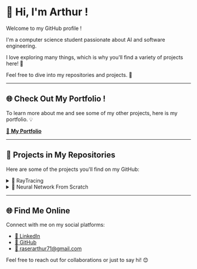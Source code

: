 # 👋 Hi, I'm Arthur !

Welcome to my GitHub profile !

I'm a computer science student passionate about AI and software engineering.

I love exploring many things, which is why you'll find a variety of projects here! 🌱

Feel free to dive into my repositories and projects. 🚀

---

## 🌐 Check Out My Portfolio !

To learn more about me and see some of my other projects, here is my portfolio. 💡

[🔗 **My Portfolio**](https://raseraa0/github.com)

---

## 📂 Projects in My Repositories

Here are some of the projects you'll find on my GitHub:

<details>
  <summary>🌟 RayTracing</summary>
  <p>
    <!-- <img src="" alt="" style="width:100%;"> -->
    <br>
    <strong>Description:</strong> Generate PPM images with customizable objects (position, material, texture, shape).<br>
    <strong>Technologies:</strong> C++, CMake, and some physics.<br>
    <a href="https://github.com/Raseraa0/RayTracing">🔗 Link to Repository</a>
  </p>
</details>

<details>
  <summary>🤖 Neural Network From Scratch</summary>
  <p>
    <!-- <img src="" alt="" style="width:100%;"> -->
    <br>
    <strong>Description:</strong> Build a neural network from scratch without any libraries—just math and matrices.<br>
    <strong>Technologies:</strong> C++, CMake, and some math.<br>
    <a href="https://github.com/Raseraa0/NeuralNetworkFromScratch">🔗 Link to Repository</a>
  </p>
</details>


---

## 🌐 Find Me Online

Connect with me on my social platforms:

- [💼 LinkedIn](https://www.linkedin.com/in/arthur-rasera/)  
- [🚀 GitHub](https://github.com/Raseraa0/)  
- [📧 raserarthur71@gmail.com](raserarthur71@gmail.com)   

Feel free to reach out for collaborations or just to say hi! 😊
